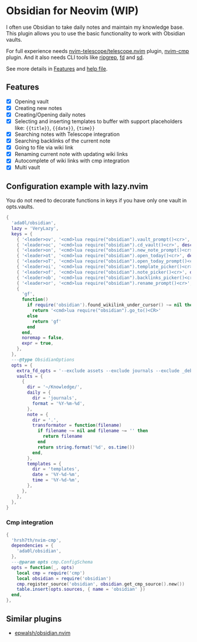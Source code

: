 # Obsidian for Neovim (WIP)

I often use Obsidian to take daily notes and maintain my knowledge base.
This plugin allows you to use the basic functionality to work with Obsidian vaults.

For full experience needs [nvim-telescope/telescope.nvim](https://github.com/nvim-telescope/telescope.nvim) plugin, [nvim-cmp](https://github.com/hrsh7th/nvim-cmp) plugin. And it also needs CLI tools like [ripgrep](https://github.com/BurntSushi/ripgrep), [fd](https://github.com/sharkdp/fd) and [sd](https://github.com/chmln/sd).

See more details in [Features](#features) and [help file](doc/obsidian.txt).

## Features

- [x] Opening vault
- [x] Creating new notes
- [x] Creating/Opening daily notes
- [x] Selecting and inserting templates to buffer with support placeholders like: `{{title}}`, `{{date}}`, `{time}}`
- [x] Searching notes with Telescope integration
- [x] Searching backlinks of the current note
- [x] Going to file via wiki link
- [x] Renaming current note with updating wiki links
- [x] Autocomplete of wiki links with cmp integration
- [x] Multi vault

## Configuration example with lazy.nvim

You do not need to decorate functions in keys if you have only one vault in opts.vaults.

```lua
{
  'ada0l/obsidian',
  lazy = 'VeryLazy',
  keys = {
    { '<leader>ov', '<cmd>lua require("obsidian").vault_prompt()<cr>', desc = 'Vault prompt' },
    { '<leader>oc', '<cmd>lua require("obsidian").cd_vault()<cr>', desc = 'Cd vault' },
    { '<leader>on', '<cmd>lua require("obsidian").new_note_prompt()<cr>', desc = 'New note' },
    { '<leader>ot', '<cmd>lua require("obsidian").open_today()<cr>', desc = 'Open today' },
    { '<leader>oT', '<cmd>lua require("obsidian").open_today_prompt()<cr>', desc = 'Open today (shift)' },
    { '<leader>oi', '<cmd>lua require("obsidian").template_picker()<cr>', desc = 'Template picker' },
    { '<leader>of', '<cmd>lua require("obsidian").note_picker()<cr>', desc = 'Note picker' },
    { '<leader>ob', '<cmd>lua require("obsidian").backlinks_picker()<cr>', desc = 'Backlinks picker' },
    { '<leader>or', '<cmd>lua require("obsidian").rename_prompt()<cr>', desc = 'Rename prompt' },
    {
      'gf',
      function()
        if require('obsidian').found_wikilink_under_cursor() ~= nil then
          return '<cmd>lua require("obsidian").go_to()<CR>'
        else
          return 'gf'
        end
      end,
      noremap = false,
      expr = true,
    },
  },
  ---@type ObsidianOptions
  opts = {
    extra_fd_opts = '--exclude assets --exclude journals --exclude _debug_remotely_save',
    vaults = {
      {
        dir = '~/Knowledge/',
        daily = {
          dir = 'journals',
          format = '%Y-%m-%d',
        },
        note = {
          dir = '.',
          transformator = function(filename)
            if filename ~= nil and filename ~= '' then
              return filename
            end
            return string.format('%d', os.time())
          end,
        },
        templates = {
          dir = 'templates',
          date = '%Y-%d-%m',
          time = '%Y-%d-%m',
        },
      },
    },
  },
}
```

### Cmp integration

```lua
{
  'hrsh7th/nvim-cmp',
  dependencies = {
    'ada0l/obsidian',
  },
  ---@param opts cmp.ConfigSchema
  opts = function(_, opts)
    local cmp = require('cmp')
    local obsidian = require('obsidian')
    cmp.register_source('obsidian', obsidian.get_cmp_source().new())
    table.insert(opts.sources, { name = 'obsidian' })
  end,
},
```

## Similar plugins

- [epwalsh/obsidian.nvim](https://github.com/epwalsh/obsidian.nvim)
